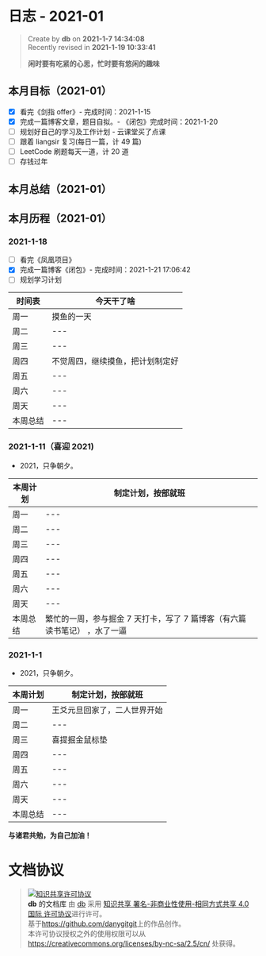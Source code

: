 # 日志 - 2021-01

> Create by **db** on **2021-1-7 14:34:08**  
> Recently revised in **2021-1-19 10:33:41**
>
> **闲时要有吃紧的心思，忙时要有悠闲的趣味**

## 本月目标（2021-01）

- [x] 看完《剑指 offer》- 完成时间：2021-1-15
- [x] 完成一篇博客文章，题目自拟。- 《闭包》完成时间：2021-1-20
- [ ] 规划好自己的学习及工作计划 - 云课堂买了点课
- [ ] 跟着 liangsir 复习(每日一篇，计 49 篇)
- [ ] LeetCode 刷题每天一道，计 20 道
- [ ] 存钱过年

## 本月总结（2021-01）

## 本月历程（2021-01）

### 2021-1-18

- [ ] 看完《凤凰项目》
- [x] 完成一篇博客《闭包》- 完成时间：2021-1-21 17:06:42
- [ ] 规划学习计划

| 时间表   | 今天干了啥                       |
| -------- | -------------------------------- |
| 周一     | 摸鱼的一天                       |
| 周二     | ---                              |
| 周三     | ---                              |
| 周四     | 不觉周四，继续摸鱼，把计划制定好 |
| 周五     | ---                              |
| 周六     | ---                              |
| 周天     | ---                              |
| 本周总结 | ---                              |

### 2021-1-11（喜迎 2021)

- 2021，只争朝夕。

| 本周计划 | 制定计划，按部就班                                                        |
| -------- | ------------------------------------------------------------------------- |
| 周一     | ---                                                                       |
| 周二     | ---                                                                       |
| 周三     | ---                                                                       |
| 周四     | ---                                                                       |
| 周五     | ---                                                                       |
| 周六     | ---                                                                       |
| 周天     | ---                                                                       |
| 本周总结 | 繁忙的一周，参与掘金 7 天打卡，写了 7 篇博客（有六篇读书笔记） ，水了一逼 |

### 2021-1-1

- 2021，只争朝夕。

| 本周计划 | 制定计划，按部就班           |
| -------- | ---------------------------- |
| 周一     | 王爻元旦回家了，二人世界开始 |
| 周二     | ---                          |
| 周三     | 喜提掘金鼠标垫               |
| 周四     | ---                          |
| 周五     | ---                          |
| 周六     | ---                          |
| 周天     | ---                          |
| 本周总结 | ---                          |

**与诸君共勉，为自己加油！**

# 文档协议

> <a rel="license" href="http://creativecommons.org/licenses/by-nc-sa/4.0/"><img alt="知识共享许可协议" style="border-width:0" src="https://i.creativecommons.org/l/by-nc-sa/4.0/88x31.png" /></a><br /><a xmlns:dct="http://purl.org/dc/terms/" property="dct:title">**db** 的文档库</a> 由 <a xmlns:cc="http://creativecommons.org/ns#" href="db" property="cc:attributionName" rel="cc:attributionURL">db</a> 采用 <a rel="license" href="http://creativecommons.org/licenses/by-nc-sa/4.0/">知识共享 署名-非商业性使用-相同方式共享 4.0 国际 许可协议</a>进行许可。<br />基于<a xmlns:dct="http://purl.org/dc/terms/" href="https://github.com/danygitgit" rel="dct:source">https://github.com/danygitgit</a>上的作品创作。<br />本许可协议授权之外的使用权限可以从 <a xmlns:cc="http://creativecommons.org/ns#" href="https://creativecommons.org/licenses/by-nc-sa/2.5/cn/" rel="cc:morePermissions">https://creativecommons.org/licenses/by-nc-sa/2.5/cn/</a> 处获得。
